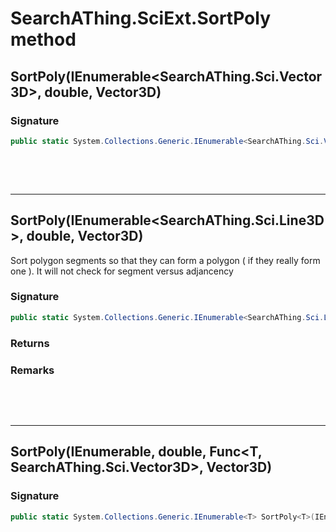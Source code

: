 # SearchAThing.SciExt.SortPoly method
## SortPoly(IEnumerable<SearchAThing.Sci.Vector3D>, double, Vector3D)
### Signature
```csharp
public static System.Collections.Generic.IEnumerable<SearchAThing.Sci.Vector3D> SortPoly(IEnumerable<SearchAThing.Sci.Vector3D> pts, double tol, Vector3D refAxis = null)
```

<p>&nbsp;</p>
<p>&nbsp;</p>
<hr/>

## SortPoly(IEnumerable<SearchAThing.Sci.Line3D>, double, Vector3D)
Sort polygon segments so that they can form a polygon ( if they really form one ).
            It will not check for segment versus adjancency

### Signature
```csharp
public static System.Collections.Generic.IEnumerable<SearchAThing.Sci.Line3D> SortPoly(IEnumerable<SearchAThing.Sci.Line3D> segs, double tol, Vector3D refAxis = null)
```
### Returns

### Remarks


<p>&nbsp;</p>
<p>&nbsp;</p>
<hr/>

## SortPoly<T>(IEnumerable<T>, double, Func<T, SearchAThing.Sci.Vector3D>, Vector3D)
### Signature
```csharp
public static System.Collections.Generic.IEnumerable<T> SortPoly<T>(IEnumerable<T> pts, double tol, Func<T, SearchAThing.Sci.Vector3D> getPoint, Vector3D refAxis = null)
```

